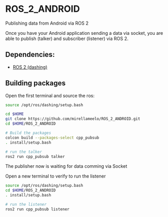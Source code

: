 # ROS_2_ANDROID
Publishing data from Android via ROS 2

Once you have your Android application sending a data via socket, you are able to publish (talker) and subscriber (listener) via ROS 2.


## Dependencies: 

- [ROS 2 (dashing)](https://index.ros.org/doc/ros2/Installation/Dashing/Linux-Development-Setup/)

## Building packages


Open the first terminal and source the ros:

```bash
source /opt/ros/dashing/setup.bash
```

```bash
cd $HOME
git clone https://github.com/mirellameelo/ROS_2_ANDROID.git
cd $HOME/ROS_2_ANDROID 

# Build the packages
colcon build --packages-select cpp_pubsub
. install/setup.bash

# run the talker
ros2 run cpp_pubsub talker

```

The publisher now is waiting for data comming via Socket

Open a new terminal to verify to run the listener

```bash
source /opt/ros/dashing/setup.bash
cd $HOME/ROS_2_ANDROID 
. install/setup.bash

# run the listener
ros2 run cpp_pubsub listener
```



